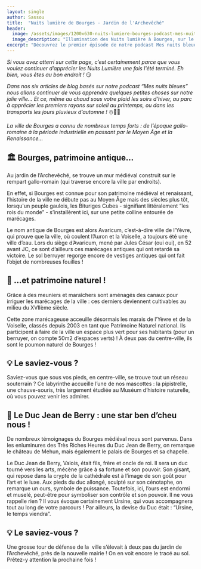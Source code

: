 ```yaml
---
layout: single
author: Sassou
title:  "Nuits lumière de Bourges - Jardin de l'Archevêché"
header:
  image: /assets/images/1200x630-nuits-lumiere-bourges-podcast-mes-nuits-bleues-patrimoine-illumination-jardin-archeveche.jpg
  image_description: "Illumination des Nuits lumière à Bourges, sur le rempart gallo-romain"
excerpt: "Découvrez le premier épisode de notre podcast Mes nuits bleues."
---
```


*Si vous avez atterri sur cette page, c’est certainement parce que vous voulez continuer d’apprécier les Nuits Lumière une fois l'été terminé. Eh bien, vous êtes au bon endroit !* 😏

*Dans nos six articles de blog basés sur notre podcast “Mes nuits bleues”  nous allons continuer de vous apprendre quelques petites choses sur notre jolie ville… Et ce, même au chaud sous votre plaid les soirs d’hiver, au parc à apprécier les premiers rayons sur soleil au printemps, ou dans les transports les jours pluvieux d’automne !* ☃️🌷🍂

*La ville de Bourges a connu de nombreux temps forts : de l’époque gallo-romaine à la période industrielle en passant par le Moyen Âge et la Renaissance…*



## 🏛️ Bourges, patrimoine antique…

Au jardin de l’Archevêché, se trouve un mur médiéval construit sur le rempart gallo-romain (qui traverse encore la ville par endroits).

En effet, si Bourges est connue pour son patrimoine médiéval et renaissant, l’histoire de la ville ne débute pas au Moyen Âge mais des siècles plus tôt, lorsqu'un peuple gaulois, les Bituriges Cubes - signifiant littéralement “les rois du monde” - s’installèrent ici, sur une petite colline entourée de marécages.

Le nom antique de Bourges est alors Avaricum, c’est-à-dire ville de l’Yèvre, qui prouve que la ville, où coulent l’Auron et la Voiselle, a toujours été une ville d’eau. Lors du siège d’Avaricum, mené par Jules César (oui oui), en 52 avant JC, ce sont d’ailleurs ces marécages antiques qui ont retardé sa victoire. Le sol berruyer regorge encore de vestiges antiques qui ont fait l’objet de nombreuses fouilles !



## 🌾 …et patrimoine naturel !

Grâce à des meuniers et maraîchers sont aménagés des canaux pour irriguer les marécages de la ville : ces derniers deviennent cultivables au milieu du XVIIème siècle.

Cette zone marécageuse acceuille désormais les marais de l’Yèvre et de la Voiselle, classés depuis 2003 en tant que Patrimoine Naturel national. Ils participent à faire de la ville un espace plus vert pour ses habitants (pour un berruyer, on compte 50m2 d’espaces verts) ! À deux pas du centre-ville, ils sont le poumon naturel de Bourges !



## 💡 Le saviez-vous ?

Saviez-vous que sous vos pieds, en centre-ville, se trouve tout un réseau souterrain ? Ce labyrinthe accueille l’une de nos mascottes : la pipistrelle, une chauve-souris, très largement étudiée au Muséum d’histoire naturelle, où vous pouvez venir les admirer.



## 👑 Le Duc Jean de Berry : une star ben d’cheu nous !

De nombreux témoignages du Bourges médiéval nous sont parvenus. Dans les enluminures des Très Riches Heures du Duc Jean de Berry, on remarque le château de Mehun, mais également le palais de Bourges et sa chapelle.

Le Duc Jean de Berry, Valois, était fils, frère et oncle de roi. Il sera un duc tourné vers les arts, mécène grâce à sa fortune et son pouvoir. Son gisant, qui repose dans la crypte de la cathédrale est à l’image de son goût pour l’art et le luxe. Aux pieds du duc allongé, sculpté sur son cénotaphe, on remarque un ours, symbole de puissance. Toutefois, ici, l’ours est endormi et muselé, peut-être pour symboliser son contrôle et son pouvoir. Il ne vous rappelle rien ? Il vous évoque certainement Ursine, qui vous accompagnera tout au long de votre parcours ! Par ailleurs, la devise du Duc était : “Ursine, le temps viendra”.



## 💡 Le saviez-vous ?

Une grosse tour de défense de la  ville s’élevait à deux pas du jardin de l’Archevêché, près de la nouvelle mairie ! On en voit encore le tracé au sol. Prêtez-y attention la prochaine fois !